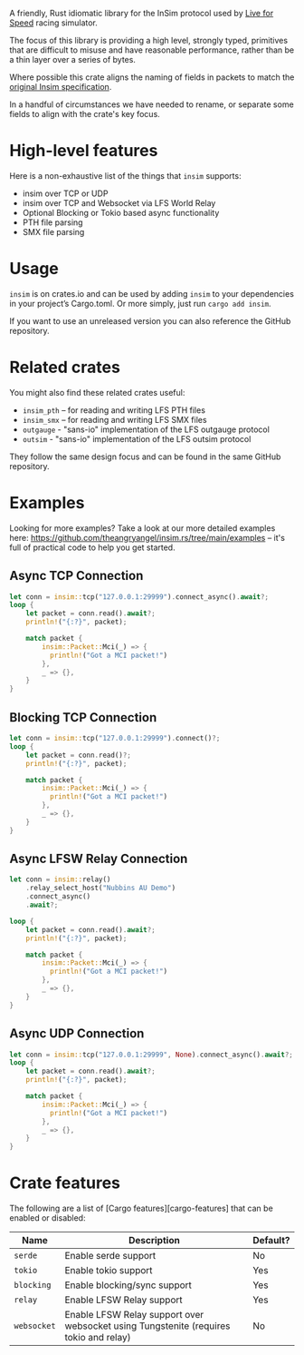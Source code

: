 A friendly, Rust idiomatic library for the InSim protocol used by [Live for Speed](https://www.lfs.net/) racing simulator.

The focus of this library is providing a high level, strongly typed, primitives that are difficult to misuse and have reasonable performance, rather than be a thin layer over a series of bytes.

Where possible this crate aligns the naming of fields in packets to match the [original Insim specification](https://en.lfsmanual.net/wiki/InSim.txt).

In a handful of circumstances we have needed to rename, or separate some fields to align with the crate's key focus.

# High-level features

Here is a non-exhaustive list of the things that `insim` supports:

- insim over TCP or UDP
- insim over TCP and Websocket via LFS World Relay
- Optional Blocking or Tokio based async functionality
- PTH file parsing
- SMX file parsing

# Usage

`insim` is on crates.io and can be used by adding `insim` to your dependencies in your project’s Cargo.toml.
Or more simply, just run `cargo add insim`.

If you want to use an unreleased version you can also reference the GitHub repository.

# Related crates

You might also find these related crates useful:

- `insim_pth` – for reading and writing LFS PTH files
- `insim_smx` – for reading and writing LFS SMX files
- `outgauge` - "sans-io" implementation of the LFS outgauge protocol
- `outsim` - "sans-io" implementation of the LFS outsim protocol

They follow the same design focus and can be found in the same GitHub repository.

# Examples

Looking for more examples? Take a look at our more detailed examples here: <https://github.com/theangryangel/insim.rs/tree/main/examples> – it's full of practical code to help you get started.

## Async TCP Connection

```rust
let conn = insim::tcp("127.0.0.1:29999").connect_async().await?;
loop {
    let packet = conn.read().await?;
    println!("{:?}", packet);

    match packet {
        insim::Packet::Mci(_) => {
          println!("Got a MCI packet!")
        },
        _ => {},
    }
}
```

## Blocking TCP Connection

```rust
let conn = insim::tcp("127.0.0.1:29999").connect()?;
loop {
    let packet = conn.read()?;
    println!("{:?}", packet);

    match packet {
        insim::Packet::Mci(_) => {
          println!("Got a MCI packet!")
        },
        _ => {},
    }
}
```

## Async LFSW Relay Connection

```rust
let conn = insim::relay()
    .relay_select_host("Nubbins AU Demo")
    .connect_async()
    .await?;

loop {
    let packet = conn.read().await?;
    println!("{:?}", packet);

    match packet {
        insim::Packet::Mci(_) => {
          println!("Got a MCI packet!")
        },
        _ => {},
    }
}
```

## Async UDP Connection

```rust
let conn = insim::tcp("127.0.0.1:29999", None).connect_async().await?;
loop {
    let packet = conn.read().await?;
    println!("{:?}", packet);

    match packet {
        insim::Packet::Mci(_) => {
          println!("Got a MCI packet!")
        },
        _ => {},
    }
}
```

# Crate features

The following are a list of [Cargo features][cargo-features] that can be enabled or disabled:

| Name        | Description                                                                           | Default? |
| ----------- | ------------------------------------------------------------------------------------- | -------- |
| `serde`     | Enable serde support                                                                  | No       |
| `tokio`     | Enable tokio support                                                                  | Yes      |
| `blocking`  | Enable blocking/sync support                                                          | Yes      |
| `relay`     | Enable LFSW Relay support                                                             | Yes      |
| `websocket` | Enable LFSW Relay support over websocket using Tungstenite (requires tokio and relay) | No       |
